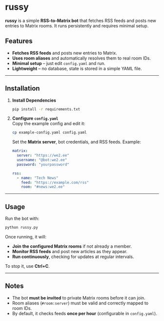 # russy

**russy** is a simple **RSS-to-Matrix bot** that fetches RSS feeds and posts new entries to Matrix rooms. It runs persistently and requires minimal setup.

## Features
- **Fetches RSS feeds** and posts new entries to Matrix.  
- **Uses room aliases** and automatically resolves them to real room IDs.  
- **Minimal setup** – just edit `config.yaml` and run.  
- **Lightweight** – no database, state is stored in a simple YAML file.  

---

## Installation

1. **Install Dependencies**  
   ```bash
   pip install -r requirements.txt
   ```

2. **Configure `config.yaml`**  
   Copy the example config and edit it:
   ```bash
   cp example-config.yaml config.yaml
   ```
   Set the **Matrix server**, bot credentials, and RSS feeds. Example:

   ```yaml
   matrix:
     server: "https://we2.ee"
     username: "@bot:we2.ee"
     password: "yourpassword"

   rss:
     - name: "Tech News"
       feed: "https://example.com/rss"
       room: "#news:we2.ee"
   ```

---

## Usage

Run the bot with:
```bash
python russy.py
```

Once running, it will:
- **Join the configured Matrix rooms** if not already a member.  
- **Monitor RSS feeds** and post new articles as they appear.  
- **Run continuously**, checking for updates at regular intervals.  

To stop it, use **Ctrl+C**.

---

## Notes
- The bot **must be invited** to private Matrix rooms before it can join.  
- Room aliases (`#room:server`) must be valid and correctly mapped to room IDs.  
- By default, it checks feeds **once per hour** (configurable in `config.yaml`).